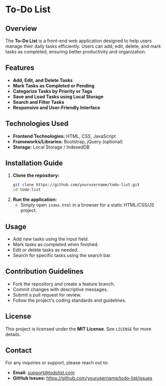 # To-Do List

## Overview
The **To-Do List** is a front-end web application designed to help users manage their daily tasks efficiently. Users can add, edit, delete, and mark tasks as completed, ensuring better productivity and organization.

## Features
- **Add, Edit, and Delete Tasks**
- **Mark Tasks as Completed or Pending**
- **Categorize Tasks by Priority or Tags**
- **Save and Load Tasks using Local Storage**
- **Search and Filter Tasks**
- **Responsive and User-Friendly Interface**

## Technologies Used
- **Frontend Technologies:** HTML, CSS, JavaScript
- **Frameworks/Libraries:** Bootstrap, jQuery (optional)
- **Storage:** Local Storage / IndexedDB

## Installation Guide
1. **Clone the repository:**
   ```bash
   git clone https://github.com/yourusername/todo-list.git
   cd todo-list
   ```
2. **Run the application:**
   - Simply open `index.html` in a browser for a static HTML/CSS/JS project.

## Usage
- Add new tasks using the input field.
- Mark tasks as completed when finished.
- Edit or delete tasks as needed.
- Search for specific tasks using the search bar.

## Contribution Guidelines
- Fork the repository and create a feature branch.
- Commit changes with descriptive messages.
- Submit a pull request for review.
- Follow the project's coding standards and guidelines.

## License
This project is licensed under the **MIT License**. See `LICENSE` for more details.

## Contact
For any inquiries or support, please reach out to:
- **Email:** support@todolist.com
- **GitHub Issues:** https://github.com/yourusername/todo-list/issues

